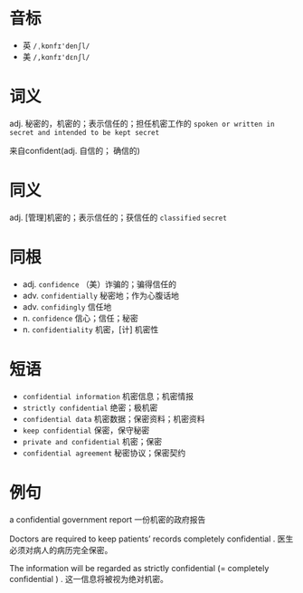 # 音标

- 英 `/ˌkɒnfɪ'denʃl/`
- 美 `/,kɑnfɪ'dɛnʃl/`

# 词义

adj. 秘密的，机密的；表示信任的；担任机密工作的
`spoken or written in secret and intended to be kept secret`



来自confident(adj. 自信的； 确信的)

# 同义

adj. [管理]机密的；表示信任的；获信任的
`classified` `secret`

# 同根

- adj. `confidence` （美）诈骗的；骗得信任的
- adv. `confidentially` 秘密地；作为心腹话地
- adv. `confidingly` 信任地
- n. `confidence` 信心；信任；秘密
- n. `confidentiality` 机密，[计] 机密性

# 短语

- `confidential information` 机密信息；机密情报
- `strictly confidential` 绝密；极机密
- `confidential data` 机密数据；保密资料；机密资料
- `keep confidential` 保密，保守秘密
- `private and confidential` 机密；保密
- `confidential agreement` 秘密协议；保密契约

# 例句

a confidential government report
一份机密的政府报告

Doctors are required to keep patients’ records completely confidential .
医生必须对病人的病历完全保密。

The information will be regarded as strictly confidential (= completely confidential ) .
这一信息将被视为绝对机密。


